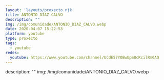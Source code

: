 ```yaml
---
layout: 'layouts/proxecto.njk'
title: ANTONIO DÍAZ CALVO
description: ""
img: /img/comunidade/ANTONIO_DIAZ_CALVO.webp
date: 2020-04-07 15:22:53
platform: youtube
type: proxecto
tags:
  - youtube
redes:
  youtube: https://www.youtube.com/channel/UCdE57YOBwUpm8cKcilRm6AQ
---
```

description: ""
img: /img/comunidade/ANTONIO_DIAZ_CALVO.webp
